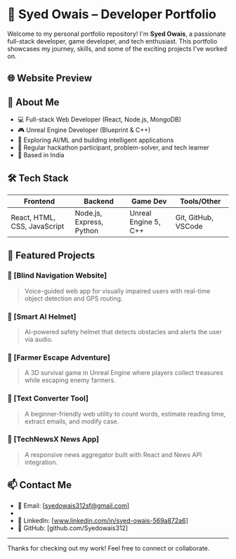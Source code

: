 # 💼 Syed Owais – Developer Portfolio

Welcome to my personal portfolio repository! I'm **Syed Owais**, a passionate full-stack developer, game developer, and tech enthusiast. This portfolio showcases my journey, skills, and some of the exciting projects I've worked on.

## 🌐 Website Preview


## 📌 About Me

- 💻 Full-stack Web Developer (React, Node.js, MongoDB)
- 🎮 Unreal Engine Developer (Blueprint & C++)
- 🧠 Exploring AI/ML and building intelligent applications
- 🔧 Regular hackathon participant, problem-solver, and tech learner
- 📍 Based in India

## 🛠️ Tech Stack

| Frontend        | Backend        | Game Dev        | Tools/Other        |
|-----------------|----------------|------------------|--------------------|
| React, HTML, CSS, JavaScript | Node.js, Express, Python | Unreal Engine 5, C++ | Git, GitHub, VSCode |

## 🚀 Featured Projects

### 🔹 [Blind Navigation Website]
> Voice-guided web app for visually impaired users with real-time object detection and GPS routing.

### 🔹 [Smart AI Helmet]
> AI-powered safety helmet that detects obstacles and alerts the user via audio.

### 🔹 [Farmer Escape Adventure]
> A 3D survival game in Unreal Engine where players collect treasures while escaping enemy farmers.

### 🔹 [Text Converter Tool]
> A beginner-friendly web utility to count words, estimate reading time, extract emails, and modify case.

### 🔹 [TechNewsX News App]
> A responsive news aggregator built with React and News API integration.

## 📫 Contact Me

- 📧 Email: [syedowais312sf@gmail.com] 
-  
- 🔗 LinkedIn: [www.linkedin.com/in/syed-owais-569a872a6] 
- 🐙 GitHub: [github.com/Syedowais312]
---

Thanks for checking out my work! Feel free to connect or collaborate.
